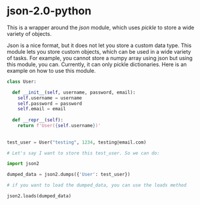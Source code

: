 # json-2.0-python
This is a wrapper around the *json* module, which uses *pickle* to store a wide variety of objects.

Json is a nice format, but it does not let you store a custom data type.
This module lets you store custom objects, which can be used in a wide variety of tasks.
For example, you cannot store a numpy array using json but using this module, you can.
Currently, it can only pickle dictionaries.
Here is an example on how to use this module.

```python
class User:

  def __init__(self, username, password, email):
    self.username = username
    self.password = password
    self.email = email
  
  def __repr__(self):
    return f'User({self.username})'
    
    
test_user = User("testing", 1234, testing@email.com)

# Let's say I want to store this test_user. So we can do:

import json2

dumped_data = json2.dumps({'User': test_user})

# if you want to load the dumped_data, you can use the loads method

json2.loads(dumped_data)

```
